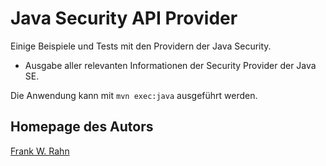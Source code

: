 # Java Security API Provider
Einige Beispiele und Tests mit den Providern der Java Security.

* Ausgabe aller relevanten Informationen der Security Provider der Java SE.

Die Anwendung kann mit `mvn exec:java` ausgeführt werden.

## Homepage des Autors
[Frank W. Rahn](http://www.frank-rahn.de)